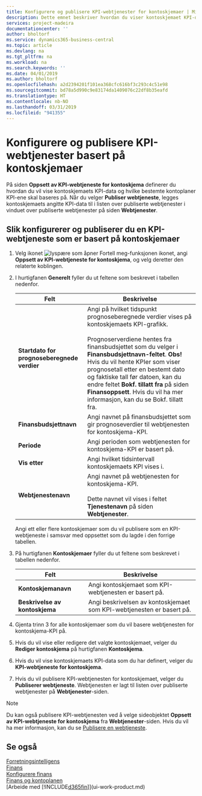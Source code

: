 ```yaml
---
title: Konfigurere og publisere KPI-webtjenester for kontoskjemaer | Microsoft-dokumentasjon
description: Dette emnet beskriver hvordan du viser kontoskjemaet KPI-data som er basert på bestemte kontoskjemaer.
services: project-madeira
documentationcenter: ''
author: bholtorf
ms.service: dynamics365-business-central
ms.topic: article
ms.devlang: na
ms.tgt_pltfrm: na
ms.workload: na
ms.search.keywords: ''
ms.date: 04/01/2019
ms.author: bholtorf
ms.openlocfilehash: a2d2394201f101ea368cfc616bf3c293c4c51e98
ms.sourcegitcommit: bd78a5d990c9e83174da1409076c22df8b35eafd
ms.translationtype: HT
ms.contentlocale: nb-NO
ms.lasthandoff: 03/31/2019
ms.locfileid: "941355"
---
```

# <a name="set-up-and-publish-kpi-web-services-based-on-account-schedules"></a>Konfigurere og publisere KPI-webtjenester basert på kontoskjemaer
På siden **Oppsett av KPI-webtjeneste for kontoskjema** definerer du hvordan du vil vise kontoskjemaets KPI-data og hvilke bestemte kontoplaner KPI-ene skal baseres på. Når du velger **Publiser webtjeneste**, legges kontoskjemaets angitte KPI-data til i listen over publiserte webtjenester i vinduet over publiserte webtjenester på siden **Webtjenester**.  

## <a name="to-set-up-and-publish-a-kpi-web-service-that-is-based-on-account-schedules"></a>Slik konfigurerer og publiserer du en KPI-webtjeneste som er basert på kontoskjemaer  
1.  Velg ikonet ![lyspære som åpner Fortell meg-funksjonen](media/ui-search/search_small.png "Fortell hva du vil gjøre") ikonet, angi **Oppsett av KPI-webtjeneste for kontoskjema**, og velg deretter den relaterte koblingen.  
2.  I hurtigfanen **Generelt** fyller du ut feltene som beskrevet i tabellen nedenfor.  

    |Felt|Beskrivelse|  
    |---------------------------------|---------------------------------------|  
    |**Startdato for prognoseberegnede verdier**|Angi på hvilket tidspunkt prognoseberegnede verdier vises på kontoskjemaets KPI-grafikk.<br /><br /> Prognoserverdiene hentes fra finansbudsjettet som du velger i **Finansbudsjettnavn-feltet**. **Obs!** Hvis du vil hente KPIer som viser prognosetall etter en bestemt dato og faktiske tall før datoen, kan du endre feltet **Bokf. tillatt fra** på siden **Finansoppsett**. Hvis du vil ha mer informasjon, kan du se Bokf. tillatt fra.|  
    |**Finansbudsjettnavn**|Angi navnet på finansbudsjettet som gir prognoseverdier til webtjenesten for kontoskjema-KPI.|  
    |**Periode**|Angi perioden som webtjenesten for kontoskjema-KPI er basert på.|  
    |**Vis etter**|Angi hvilket tidsintervall kontoskjemaets KPI vises i.|  
    |**Webtjenestenavn**|Angi navnet på webtjenesten for kontoskjema-KPI.<br /><br /> Dette navnet vil vises i feltet **Tjenestenavn** på siden **Webtjenester**.|  

    Angi ett eller flere kontoskjemaer som du vil publisere som en KPI-webtjeneste i samsvar med oppsettet som du lagde i den forrige tabellen.  

3.  På hurtigfanen **Kontoskjemaer** fyller du ut feltene som beskrevet i tabellen nedenfor.  

    |Felt|Beskrivelse|  
    |---------------------------------|---------------------------------------|  
    |**Kontoskjemanavn**|Angi kontoskjemaet som KPI-webtjenesten er basert på.|  
    |**Beskrivelse av kontoskjema**|Angi beskrivelsen av kontoskjemaet som KPI-webtjenesten er basert på.|  

4.  Gjenta trinn 3 for alle kontoskjemaer som du vil basere webtjenesten for kontoskjema-KPI på.  
5.  Hvis du vil vise eller redigere det valgte kontoskjemaet, velger du **Rediger kontoskjema** på hurtigfanen **Kontoskjema**.  
6.  Hvis du vil vise kontoskjemaets KPI-data som du har definert, velger du **KPI-webtjeneste for kontoskjema**.  
7.  Hvis du vil publisere KPI-webtjenesten for kontoskjemaet, velger du **Publiserer webtjeneste**. Webtjenesten er lagt til listen over publiserte webtjenester på **Webtjenester**-siden.  

> [!NOTE]  
>  Du kan også publisere KPI-webtjenesten ved å velge sideobjektet **Oppsett av KPI-webtjeneste for kontoskjema** fra **Webtjenester**-siden. Hvis du vil ha mer informasjon, kan du se [Publisere en webtjeneste](across-how-publish-web-service.md).  

## <a name="see-also"></a>Se også  
[Forretningsintelligens](bi.md)  
[Finans](finance.md)  
[Konfigurere finans](finance-setup-finance.md)  
[Finans og kontoplanen](finance-general-ledger.md)  
[Arbeide med [!INCLUDE[d365fin](includes/d365fin_md.md)]](ui-work-product.md)
